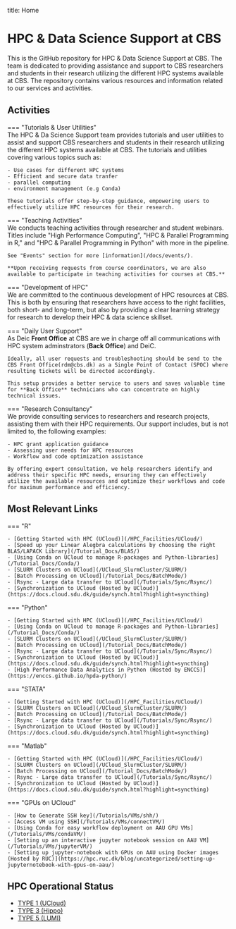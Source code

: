 title: Home
# HPC & Data Science Support at CBS

This is the GitHub repository for HPC & Data Science Support at CBS. The team is dedicated to providing assistance and support to CBS researchers and students in their research utilizing the different HPC systems available at CBS. The repository contains various resources and information related to our services and activities.

## Activities 

=== "Tutorials & User Utilities"
    <br />
    The HPC & Da Science Support team provides tutorials and user utilities to assist and support CBS researchers and students in their research utilizing the different HPC systems available at CBS. The tutorials and utilities covering various topics such as:

    - Use cases for different HPC systems
    - Efficient and secure data tranfer
    - parallel computing
    - environment management (e.g Conda)
    
    These tutorials offer step-by-step guidance, empowering users to effectively utilize HPC resources for their research. 

=== "Teaching Activities"
    <br />
    We conducts teaching activities through researcher and student webinars. Titles include "High Performance Computing", "HPC & Parallel Programming in R," and "HPC & Parallel Programming in Python" with more in the pipeline.

    See "Events" section for more [information](/docs/events/).

    **Upon receiving requests from course coordinators, we are also available to participate in teaching activities for courses at CBS.**

=== "Development of HPC"
    <br />
    We are committed to the continuous development of HPC resources at CBS. This is both by ensuring that researchers have access to the right facilities, both short- and long-term, but also by providing a clear learning strategy for research to develop their HPC & data science skillset.

=== "Daily User Support"
    <br />
    As Deic **Front Office** at CBS are we in charge off all communications with HPC system adminstrators (**Back Office**) and DeiC.

    Ideally, all user requests and troubleshooting should be send to the CBS Front Office(rdm@cbs.dk) as a Single Point of Contact (SPOC) where resulting tickets will be directed accordingly. 

    This setup provides a better service to users and saves valuable time for **Back Office** technicians who can concentrate on highly technical issues.

=== "Research Consultancy"
    <br />
    We provide consulting services to researchers and research projects, assisting them with their HPC requirements. Our support includes, but is not limited to, the following examples:

    - HPC grant application guidance
    - Assessing user needs for HPC resources
    - Workflow and code optimization assistance

    By offering expert consultation, we help researchers identify and address their specific HPC needs, ensuring they can effectively utilize the available resources and optimize their workflows and code for maximum performance and efficiency.

## Most Relevant Links 

=== "R"
    <br />
    
    - [Getting Started with HPC (UCloud)](/HPC_Facilities/UCloud/)
    - [Speed up your Linear Alegbra calculations by choosing the right BLAS/LAPACK Library](/Tutorial_Docs/BLAS/)
    - [Using Conda on UCloud to manage R-packages and Python-libraries](/Tutorial_Docs/Conda/)
    - [SLURM Clusters on UCloud](/UCloud_SlurmCluster/SLURM/)
    - [Batch Processing on UCloud](/Tutorial_Docs/BatchMode/)
    - [Rsync - Large data transfer to UCloud](/Tutorials/Sync/Rsync/)
    - [Synchronization to UCloud (Hosted by UCloud)](https://docs.cloud.sdu.dk/guide/synch.html?highlight=syncthing)

=== "Python"
     <br />

    - [Getting Started with HPC (UCloud)](/HPC_Facilities/UCloud/)
    - [Using Conda on UCloud to manage R-packages and Python-libraries](/Tutorial_Docs/Conda/)
    - [SLURM Clusters on UCloud](/UCloud_SlurmCluster/SLURM/)
    - [Batch Processing on UCloud](/Tutorial_Docs/BatchMode/)
    - [Rsync - Large data transfer to UCloud](/Tutorials/Sync/Rsync/)
    - [Synchronization to UCloud (Hosted by UCloud)](https://docs.cloud.sdu.dk/guide/synch.html?highlight=syncthing)
    - [High Performance Data Analytics in Python (Hosted by ENCCS)](https://enccs.github.io/hpda-python/) 

=== "STATA"
     <br />

    - [Getting Started with HPC (UCloud)](/HPC_Facilities/UCloud/)
    - [SLURM Clusters on UCloud](/UCloud_SlurmCluster/SLURM/)
    - [Batch Processing on UCloud](/Tutorial_Docs/BatchMode/)
    - [Rsync - Large data transfer to UCloud](/Tutorials/Sync/Rsync/)
    - [Synchronization to UCloud (Hosted by UCloud)](https://docs.cloud.sdu.dk/guide/synch.html?highlight=syncthing)
=== "Matlab"
     <br />

    - [Getting Started with HPC (UCloud)](/HPC_Facilities/UCloud/)
    - [SLURM Clusters on UCloud](/UCloud_SlurmCluster/SLURM/)
    - [Batch Processing on UCloud](/Tutorial_Docs/BatchMode/)
    - [Rsync - Large data transfer to UCloud](/Tutorials/Sync/Rsync/)
    - [Synchronization to UCloud (Hosted by UCloud)](https://docs.cloud.sdu.dk/guide/synch.html?highlight=syncthing)
=== "GPUs on UCloud"
     <br />

    - [How to Generate SSH key](/Tutorials/VMs/shh/)
    - [Access VM using SSH](/Tutorials/VMs/connectVM/)
    - [Using Conda for easy workflow deployment on AAU GPU VMs](/Tutorials/VMs/condaVM/)
    - [Setting up an interactive jupyter notebook session on AAU VM](/Tutorials/VMs/jupyterVM/)
    - [Setting up jupyter-notebook with GPUs on AAU using Docker images (Hosted by RUC)](https://hpc.ruc.dk/blog/uncategorized/setting-up-jupyternotebook-with-gpus-on-aau/)

## HPC Operational Status
- [TYPE 1 (UCloud)](https://status.cloud.sdu.dk/)
- [TYPE 3 (Hippo)](https://status.cloud.sdu.dk/)
- [TYPE 5 (LUMI)](https://metrics.hpc.csc.fi/d/-8RWOzyVz/lumi-public-status?orgId=1)
